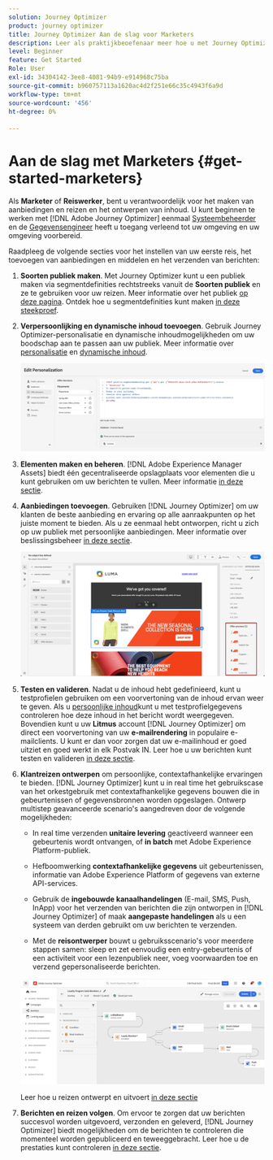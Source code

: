 ```yaml
---
solution: Journey Optimizer
product: journey optimizer
title: Journey Optimizer Aan de slag voor Marketers
description: Leer als praktijkbeoefenaar meer hoe u met Journey Optimizer kunt werken
level: Beginner
feature: Get Started
Role: User
exl-id: 34304142-3ee8-4081-94b9-e914968c75ba
source-git-commit: b960757113a1620ac4d2f251e66c35c4943f6a9d
workflow-type: tm+mt
source-wordcount: '456'
ht-degree: 0%

---
```


# Aan de slag met Marketers {#get-started-marketers}

Als **Marketer** of **Reiswerker**, bent u verantwoordelijk voor het maken van aanbiedingen en reizen en het ontwerpen van inhoud. U kunt beginnen te werken met [!DNL Adobe Journey Optimizer] eenmaal [Systeembeheerder](administrator.md) en de [Gegevensengineer](data-engineer.md) heeft u toegang verleend tot uw omgeving en uw omgeving voorbereid.

Raadpleeg de volgende secties voor het instellen van uw eerste reis, het toevoegen van aanbiedingen en middelen en het verzenden van berichten:

1. **Soorten publiek maken**. Met Journey Optimizer kunt u een publiek maken via segmentdefinities rechtstreeks vanuit de **Soorten publiek** en ze te gebruiken voor uw reizen.  Meer informatie over het publiek [op deze pagina](../../audience/about-audiences.md). Ontdek hoe u segmentdefinities kunt maken [in deze steekproef](../../audience/creating-a-segment-definition.md).

1. **Verpersoonlijking en dynamische inhoud toevoegen**. Gebruik Journey Optimizer-personalisatie en dynamische inhoudmogelijkheden om uw boodschap aan te passen aan uw publiek. Meer informatie over [personalisatie](../../personalization/personalize.md) en [dynamische inhoud](../../personalization/get-started-dynamic-content.md).

   ![](../assets/perso_ee2.png)

1. **Elementen maken en beheren**. [!DNL Adobe Experience Manager Assets] biedt één gecentraliseerde opslagplaats voor elementen die u kunt gebruiken om uw berichten te vullen. Meer informatie [in deze sectie](../../content-management/assets.md).

1. **Aanbiedingen toevoegen**. Gebruiken [!DNL Journey Optimizer] om uw klanten de beste aanbieding en ervaring op alle aanraakpunten op het juiste moment te bieden. Als u ze eenmaal hebt ontworpen, richt u zich op uw publiek met persoonlijke aanbiedingen. Meer informatie over beslissingsbeheer [in deze sectie](../../offers/get-started/starting-offer-decisioning.md).

   ![](../assets/offers-e2e-offers-displayed.png)

1. **Testen en valideren**. Nadat u de inhoud hebt gedefinieerd, kunt u testprofielen gebruiken om een voorvertoning van de inhoud ervan weer te geven. Als u [persoonlijke inhoud](../../personalization/personalize.md)kunt u met testprofielgegevens controleren hoe deze inhoud in het bericht wordt weergegeven. Bovendien kunt u uw **Litmus** account [!DNL Journey Optimizer] om direct een voorvertoning van uw **e-mailrendering** in populaire e-mailclients. U kunt er dan voor zorgen dat uw e-mailinhoud er goed uitziet en goed werkt in elk Postvak IN. Leer hoe u uw berichten kunt testen en valideren [in deze sectie](../../content-management/preview-test.md).

1. **Klantreizen ontwerpen** om persoonlijke, contextafhankelijke ervaringen te bieden. [!DNL Journey Optimizer] kunt u in real time het gebruikscase van het orkestgebruik met contextafhankelijke gegevens bouwen die in gebeurtenissen of gegevensbronnen worden opgeslagen. Ontwerp multistep geavanceerde scenario&#39;s aangedreven door de volgende mogelijkheden:

   * In real time verzenden **unitaire levering** geactiveerd wanneer een gebeurtenis wordt ontvangen, of **in batch** met Adobe Experience Platform-publiek.

   * Hefboomwerking **contextafhankelijke gegevens** uit gebeurtenissen, informatie van Adobe Experience Platform of gegevens van externe API-services.

   * Gebruik de **ingebouwde kanaalhandelingen** (E-mail, SMS, Push, InApp) voor het verzenden van berichten die zijn ontworpen in [!DNL Journey Optimizer] of maak **aangepaste handelingen** als u een systeem van derden gebruikt om uw berichten te verzenden.

   * Met de **reisontwerper** bouwt u gebruiksscenario&#39;s voor meerdere stappen samen: sleep en zet eenvoudig een entry-gebeurtenis of een activiteit voor een lezenpubliek neer, voeg voorwaarden toe en verzend gepersonaliseerde berichten.

   ![](../assets/journey-design.png)

   Leer hoe u reizen ontwerpt en uitvoert [in deze sectie](../../building-journeys/journey-gs.md)

1. **Berichten en reizen volgen**. Om ervoor te zorgen dat uw berichten succesvol worden uitgevoerd, verzonden en geleverd, [!DNL Journey Optimizer] biedt mogelijkheden om de berichten te controleren die momenteel worden gepubliceerd en teweeggebracht. Leer hoe u de prestaties kunt controleren [in deze sectie](../../reports/global-report.md).
